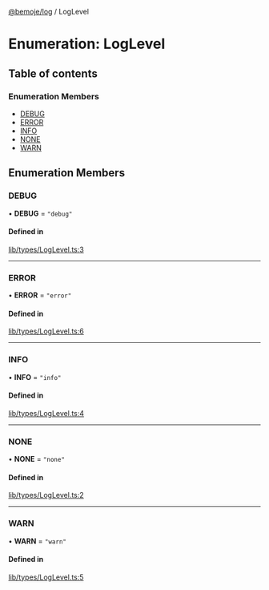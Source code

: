 [@bemoje/log](https://github.com/bemoje/tsmono/blob/main/docs/md/log/index.md) / LogLevel

# Enumeration: LogLevel

## Table of contents

### Enumeration Members

- [DEBUG](https://github.com/bemoje/tsmono/blob/main/docs/md/log/enums/LogLevel.md#debug)
- [ERROR](https://github.com/bemoje/tsmono/blob/main/docs/md/log/enums/LogLevel.md#error)
- [INFO](https://github.com/bemoje/tsmono/blob/main/docs/md/log/enums/LogLevel.md#info)
- [NONE](https://github.com/bemoje/tsmono/blob/main/docs/md/log/enums/LogLevel.md#none)
- [WARN](https://github.com/bemoje/tsmono/blob/main/docs/md/log/enums/LogLevel.md#warn)

## Enumeration Members

### DEBUG

• **DEBUG** = ``"debug"``

#### Defined in

[lib/types/LogLevel.ts:3](https://github.com/bemoje/tsmono/blob/87185a0/pkg/log/src/lib/types/LogLevel.ts#L3)

___

### ERROR

• **ERROR** = ``"error"``

#### Defined in

[lib/types/LogLevel.ts:6](https://github.com/bemoje/tsmono/blob/87185a0/pkg/log/src/lib/types/LogLevel.ts#L6)

___

### INFO

• **INFO** = ``"info"``

#### Defined in

[lib/types/LogLevel.ts:4](https://github.com/bemoje/tsmono/blob/87185a0/pkg/log/src/lib/types/LogLevel.ts#L4)

___

### NONE

• **NONE** = ``"none"``

#### Defined in

[lib/types/LogLevel.ts:2](https://github.com/bemoje/tsmono/blob/87185a0/pkg/log/src/lib/types/LogLevel.ts#L2)

___

### WARN

• **WARN** = ``"warn"``

#### Defined in

[lib/types/LogLevel.ts:5](https://github.com/bemoje/tsmono/blob/87185a0/pkg/log/src/lib/types/LogLevel.ts#L5)
